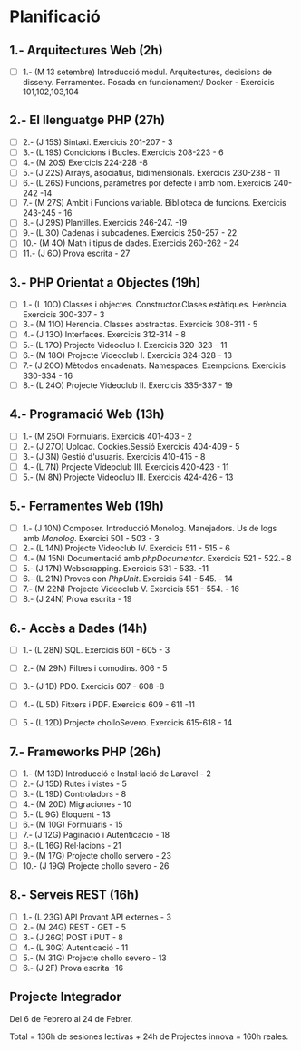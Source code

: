 # Planificació

## 1.- Arquitectures Web (2h)

- [ ] 1.- (M 13 setembre) Introducció mòdul. Arquitectures, decisions de disseny. Ferramentes. Posada en funcionament/ Docker - Exercicis 101,102,103,104


## 2.- El llenguatge PHP (27h)

- [ ] 2.- (J 15S) Sintaxi. Exercicis 201-207 - 3
- [ ] 3.- (L 19S) Condicions i Bucles. Exercicis 208-223 - 6 
- [ ] 4.- (M 20S) Exercicis 224-228 -8
- [ ] 5.- (J 22S) Arrays, asociatius, bidimensionals. Exercicis 230-238 - 11
- [ ] 6.- (L 26S) Funcions, paràmetres por defecte i amb nom. Exercicis 240-242 -14 
- [ ] 7.- (M 27S) Ambit i Funcions variable. Biblioteca de funcions. Exercicis 243-245 - 16
- [ ] 8.- (J 29S) Plantilles. Exercicis 246-247. -19
- [ ] 9.- (L 3O) Cadenas i subcadenes. Exercicis 250-257 - 22
- [ ] 10.- (M 4O) Math i tipus de dades. Exercicis 260-262 - 24
- [ ] 11.- (J 6O) Prova escrita - 27

## 3.- PHP Orientat a Objectes (19h)

- [ ] 1.- (L 10O) Classes i objectes. Constructor.Clases estàtiques. Herència. Exercicis 300-307 - 3
- [ ] 3.- (M 11O) Herencia. Classes abstractas. Exercicis 308-311 - 5
- [ ] 4.- (J 13O) Interfaces. Exercicis 312-314 - 8
- [ ] 5.- (L 17O) Projecte Videoclub I. Exercicis 320-323 - 11
- [ ] 6.- (M 18O) Projecte Videoclub I. Exercicis 324-328 - 13
- [ ] 7.- (J 20O) Mètodos encadenats. Namespaces. Exempcions. Exercicis 330-334  - 16
- [ ] 8.- (L 24O) Projecte Videoclub II. Exercicis 335-337 - 19

## 4.- Programació Web (13h)

- [ ] 1.- (M 25O) Formularis. Exercicis 401-403 - 2
- [ ] 2.- (J 27O) Upload. Cookies.Sessió Exercicis 404-409 - 5
- [ ] 3.- (J 3N) Gestió d'usuaris. Exercicis 410-415 - 8
- [ ] 4.- (L 7N) Projecte Videoclub III. Exercicis 420-423 - 11 
- [ ] 5.- (M 8N) Projecte Videoclub III. Exercicis 424-426 - 13

## 5.- Ferramentes Web (19h)

- [ ] 1.- (J 10N) Composer. Introducció Monolog.  Manejadors. Us de logs amb *Monolog*. Exercici 501 - 503 - 3
- [ ] 2.- (L 14N) Projecte Videoclub IV. Exercicis 511 - 515 - 6
- [ ] 4.- (M 15N) Documentació amb *phpDocumentor*. Exercicis 521 - 522.- 8
- [ ] 5.- (J 17N) Webscrapping. Exercicis 531 - 533. -11
- [ ] 6.- (L 21N) Proves con *PhpUnit*. Exercicis 541 - 545. - 14 
- [ ] 7.- (M 22N) Projecte Videoclub V. Exercicis 551 - 554. - 16
- [ ] 8.- (J 24N) Prova escrita - 19

## 6.- Accès a Dades (14h)

- [ ] 1.- (L 28N) SQL. Exercicis 601 - 605 - 3
- [ ] 2.- (M 29N) Filtres i comodins. 606 - 5
- [ ] 3.- (J 1D) PDO. Exercicis 607 - 608 -8
- [ ] 4.- (L 5D) Fitxers i PDF. Exercicis 609 - 611 -11
- [ ] 5.- (L 12D) Projecte cholloSevero. Exercicis 615-618 - 14


## 7.- Frameworks PHP (26h)

- [ ] 1.- (M 13D) Introducció e Instal·lació de Laravel - 2 
- [ ] 2.- (J 15D) Rutes i vistes - 5
- [ ] 3.- (L 19D) Controladors - 8
- [ ] 4.- (M 20D) Migraciones - 10
- [ ] 5.- (L 9G) Eloquent - 13 
- [ ] 6.- (M 10G) Formularis - 15 
- [ ] 7.- (J 12G) Paginació i Autenticació - 18  
- [ ] 8.- (L 16G) Rel·lacions - 21 
- [ ] 9.- (M 17G) Projecte chollo servero - 23
- [ ] 10.- (J 19G) Projecte chollo severo - 26

## 8.- Serveis REST (16h)

- [ ] 1.- (L 23G) API Provant API externes  - 3
- [ ] 2.- (M 24G) REST - GET  - 5
- [ ] 3.- (J 26G) POST i PUT - 8
- [ ] 4.- (L 30G) Autenticació - 11 
- [ ] 5.- (M 31G) Projecte chollo severo - 13 
- [ ] 6.- (J 2F) Prova escrita -16

## Projecte Integrador

Del 6 de Febrero al 24 de Febrer.

Total = 136h de sesiones lectivas + 24h de Projectes innova = 160h reales.
